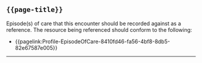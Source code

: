 ## <code>{{page-title}}</code>

Episode(s) of care that this encounter should be recorded against as a reference. The resource being referenced should conform to the following:
- {{pagelink:Profile-EpisodeOfCare-8410fd46-fa56-4bf8-8db5-82e67587e005}}


---

